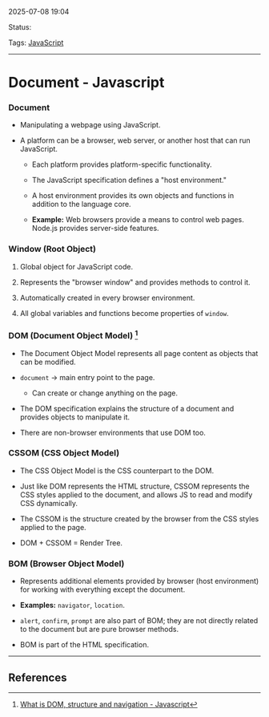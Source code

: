 
2025-07-08 19:04

Status:

Tags: [JavaScript](3%20-%20Tags/JavaScript.md)

---
# Document - Javascript
### Document

- Manipulating a webpage using JavaScript.
    
- A platform can be a browser, web server, or another host that can run JavaScript.
    
    - Each platform provides platform-specific functionality.
        
    - The JavaScript specification defines a "host environment."
        
    - A host environment provides its own objects and functions in addition to the language core.
        
    - **Example:** Web browsers provide a means to control web pages. Node.js provides server-side features.
        

### Window (Root Object)

1. Global object for JavaScript code.
    
2. Represents the "browser window" and provides methods to control it.
    
3. Automatically created in every browser environment.
    
4. All global variables and functions become properties of `window`.
    

### DOM (Document Object Model) [^1]

- The Document Object Model represents all page content as objects that can be modified.
    
- `document` → main entry point to the page.
    
    - Can create or change anything on the page.
        
- The DOM specification explains the structure of a document and provides objects to manipulate it.
    
- There are non-browser environments that use DOM too.
    

### CSSOM (CSS Object Model)

- The CSS Object Model is the CSS counterpart to the DOM.
    
- Just like DOM represents the HTML structure, CSSOM represents the CSS styles applied to the document, and allows JS to read and modify CSS dynamically.
    
- The CSSOM is the structure created by the browser from the CSS styles applied to the page.
    
- DOM + CSSOM = Render Tree.
    

### BOM (Browser Object Model)

- Represents additional elements provided by browser (host environment) for working with everything except the document.
    
- **Examples:** `navigator`, `location`.
    
- `alert`, `confirm`, `prompt` are also part of BOM; they are not directly related to the document but are pure browser methods.
    
- BOM is part of the HTML specification.

---
## References
[^1]: [What is DOM, structure and navigation - Javascript](6%20-%20Main%20notes/Frontend/Javascript%20notes/What%20is%20DOM,%20structure%20and%20navigation%20-%20Javascript.md)